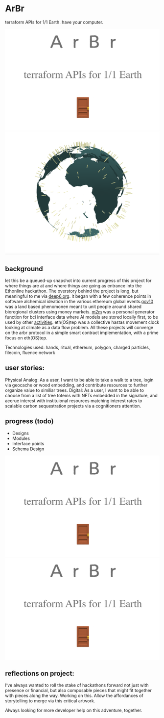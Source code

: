 # ArBr

terraform APIs for 1/1 Earth. have your computer.

![landing](landing.png)
![globe](globe.png)

## background
let this be a queued-up snapshot into current progress of this project for where things are at and where things are going as entrance into the Ethonline hackathon. The overstory behind the project is long, but meaningful to me via [deep6.org](deep6.org). it began with a few coherence points in software alchemical ideation in the various ethereum global events.[gov10](https://youtu.be/_YaIWFzAqbg) was a land based phenomonen meant to unit people around shared bioregional clusters using money markets. [m2m](https://www.youtube.com/watch?v=SY_ZUN1geeQ) was a personal generator function for bci interface data where AI models are stored locally first, to be used by other [activities](https://youtu.be/uozM-vpuBUs). eth(OS)tep was a collective hastas movement clock looking at climate as a data flow problem. All these projects will converge on the arbr protocol in a simple smart contract implementation, with a prime focus on eth(OS)tep.

Technologies used: hands, ritual, ethereum, polygon, charged particles, filecoin, fluence network

## user stories:

Physical Analog: As a user, I want to be able to take a walk to a tree, login via geocache or wood embedding, and contribute resources to further organize value to similiar trees.
Digital: As a user, I want to be able to choose from a list of tree totems with NFTs embedded in the signature, and accrue interest with instituional resources matching interest rates to scalable carbon sequestration projects via a cognitioners attention.

## progress (todo)
- Designs 
- Modules
- Interface points
- Schema Design

![landing](landing.png)
![landing](landing.png)

## reflections on project: 

I’ve always wanted to roll the stake of hackathons forward not just with presence or financial, but also composable pieces that might fit together with pieces along the way. Working on this. Allow the affordances of storytelling to merge via this critical artwork.

Always looking for more developer help on this adventure, together.

